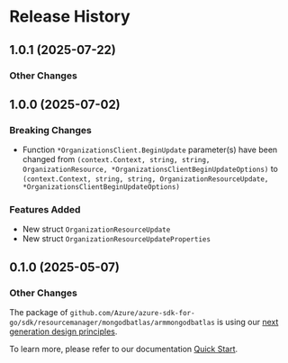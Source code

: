 # Release History

## 1.0.1 (2025-07-22)
### Other Changes


## 1.0.0 (2025-07-02)
### Breaking Changes

- Function `*OrganizationsClient.BeginUpdate` parameter(s) have been changed from `(context.Context, string, string, OrganizationResource, *OrganizationsClientBeginUpdateOptions)` to `(context.Context, string, string, OrganizationResourceUpdate, *OrganizationsClientBeginUpdateOptions)`

### Features Added

- New struct `OrganizationResourceUpdate`
- New struct `OrganizationResourceUpdateProperties`


## 0.1.0 (2025-05-07)
### Other Changes

The package of `github.com/Azure/azure-sdk-for-go/sdk/resourcemanager/mongodbatlas/armmongodbatlas` is using our [next generation design principles](https://azure.github.io/azure-sdk/general_introduction.html).

To learn more, please refer to our documentation [Quick Start](https://aka.ms/azsdk/go/mgmt).